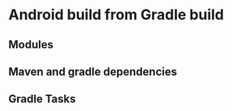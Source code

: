 Android build from Gradle build
===============================

Modules
-------

Maven and gradle dependencies
-----------------------------

Gradle Tasks
------------